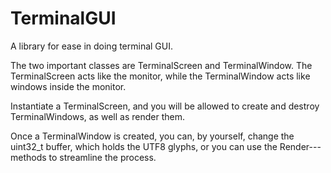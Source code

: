 # TerminalGUI
A library for ease in doing terminal GUI.

The two important classes are TerminalScreen and TerminalWindow.
The TerminalScreen acts like the monitor, while the TerminalWindow acts like windows inside the monitor.

Instantiate a TerminalScreen, and you will be allowed to create and destroy TerminalWindows, as well as render them.

Once a TerminalWindow is created, you can, by yourself, change the uint32_t buffer, which holds the UTF8 glyphs, or you can use the Render--- methods to streamline the process.
